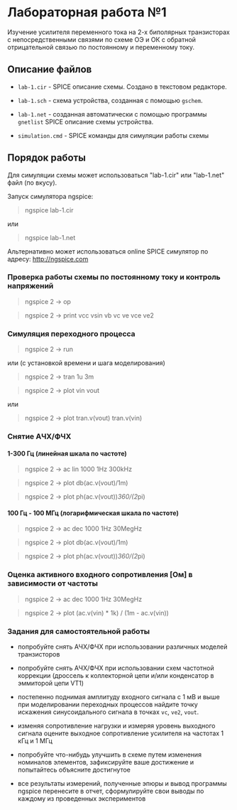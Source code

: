# Лабораторная работа №1
Изучение усилителя переменного тока на 2-х биполярных транзисторах с
непосредственными связями по схеме ОЭ и ОК с обратной отрицательной
связью по постоянному и переменному току.

## Описание файлов

* `lab-1.cir` - SPICE описание схемы. Создано в текстовом редакторе.

* `lab-1.sch` - схема устройства, созданная с помощью `gschem`.

* `lab-1.net` - созданная автоматически с помощью программы `gnetlist`
SPICE описание схемы устройства.

* `simulation.cmd` - SPICE команды для симуляции работы схемы

## Порядок работы
Для симуляции схемы может использоваться "lab-1.cir" или "lab-1.net" файл
(по вкусу).

Запуск симулятора ngspice:

> ngspice lab-1.cir

или

> ngspice lab-1.net

Альтернативно может использоваться online SPICE симулятор
по адресу: http://ngspice.com

### Проверка работы схемы по постоянному току и контроль напряжений

> ngspice 2 -> op

> ngspice 2 -> print vcc vsin vb vc ve vce ve2

### Симуляция переходного процесса

> ngspice 2 -> run

или (с установкой времени и шага моделирования)

> ngspice 2 -> tran 1u 3m

> ngspice 2 -> plot vin vout

или

> ngspice 2 -> plot tran.v(vout) tran.v(vin)

### Снятие АЧХ/ФЧХ

#### 1-300 Гц (линейная шкала по частоте)

> ngspice 2 -> ac lin 1000 1Hz 300kHz

> ngspice 2 -> plot db(ac.v(vout)/1m)

> ngspice 2 -> plot ph(ac.v(vout))*360/(2*pi)

#### 100 Гц - 100 МГц (логарифмическая шкала по частоте)

> ngspice 2 -> ac dec 1000 1Hz 30MegHz

> ngspice 2 -> plot db(ac.v(vout)/1m)

> ngspice 2 -> plot ph(ac.v(vout))*360/(2*pi)

### Оценка активного входного сопротивления [Ом] в зависимости от частоты

> ngspice 2 -> ac dec 1000 1Hz 30MegHz

> ngspice 2 -> plot (ac.v(vin) * 1k) / (1m - ac.v(vin))

### Задания для самостоятельной работы

* попробуйте снять АЧХ/ФЧХ при использовании различных моделей транзисторов

* попробуйте снять АЧХ/ФЧХ при использовании схем частотной коррекции
(дроссель к коллекторной цепи и/или конденсатор в эммиторой цепи VT1)

* постепенно поднимая амплитуду входного сигнала c 1 мВ и выше при
моделировании переходных процессов найдите точку искажения
синусоидального сигнала в точках `vc`, `ve2`, `vout`.

* изменяя сопротивление нагрузки и измеряя уровень выходного сигнала
оцените выходное сопротивление усилителя на частотах 1 кГц и 1 МГц

* попробуйте что-нибудь улучшить в схеме путем изменения номиналов элементов,
зафиксируйте ваше достижение и попытайтесь объясните достигнутое 

* все результаты измерений, полученные эпюры и вывод программы ngspice
перенесите в отчет, сформулируйте свои выводы по каждому из проведенных
экспериментов


